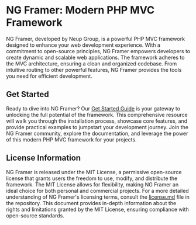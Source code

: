 # NG Framer: Modern PHP MVC Framework
NG Framer, developed by Neup Group, is a powerful PHP MVC framework designed to enhance your web development experience. With a commitment to open-source principles, NG Framer empowers developers to create dynamic and scalable web applications. The framework adheres to the MVC architecture, ensuring a clean and organized codebase. From intuitive routing to other powerful features, NG Framer provides the tools you need for efficient development.

## Get Started
Ready to dive into NG Framer? Our [Get Started Guide](https://ngframer.github.io/ngframerphp/get-started) is your gateway to unlocking the full potential of the framework. This comprehensive resource will walk you through the installation process, showcase core features, and provide practical examples to jumpstart your development journey. Join the NG Framer community, explore the documentation, and leverage the power of this modern PHP MVC framework for your projects.

## License Information
NG Framer is released under the MIT License, a permissive open-source license that grants users the freedom to use, modify, and distribute the framework. The MIT License allows for flexibility, making NG Framer an ideal choice for both personal and commercial projects.
For a more detailed understanding of NG Framer's licensing terms, consult the [license.md](https://github.com/ngframer/ngframer.php/license.md) file in the repository. This document provides in-depth information about the rights and limitations granted by the MIT License, ensuring compliance with open-source standards.